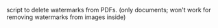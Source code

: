 script to delete watermarks from PDFs. (only documents; won't work for removing watermarks from images inside)
